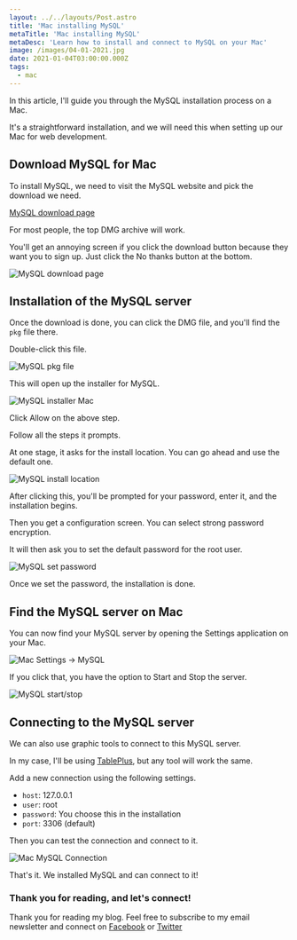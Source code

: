 ```yaml
---
layout: ../../layouts/Post.astro
title: 'Mac installing MySQL'
metaTitle: 'Mac installing MySQL'
metaDesc: 'Learn how to install and connect to MySQL on your Mac'
image: /images/04-01-2021.jpg
date: 2021-01-04T03:00:00.000Z
tags:
  - mac
---
```


In this article, I'll guide you through the MySQL installation process on a Mac.

It's a straightforward installation, and we will need this when setting up our Mac for web development.

## Download MySQL for Mac

To install MySQL, we need to visit the MySQL website and pick the download we need.

[MySQL download page](https://dev.mysql.com/downloads/mysql/)

For most people, the top DMG archive will work.

You'll get an annoying screen if you click the download button because they want you to sign up. Just click the No thanks button at the bottom.

![MySQL download page](https://cdn.hashnode.com/res/hashnode/image/upload/v1609343289381/DfrXsgMN5.png)

## Installation of the MySQL server

Once the download is done, you can click the DMG file, and you'll find the `pkg` file there.

Double-click this file.

![MySQL pkg file](https://cdn.hashnode.com/res/hashnode/image/upload/v1609343449753/nu9G0UfCp.png)

This will open up the installer for MySQL.

![MySQL installer Mac](https://cdn.hashnode.com/res/hashnode/image/upload/v1609343492102/scVd5-KKn.png)

Click Allow on the above step.

Follow all the steps it prompts.

At one stage, it asks for the install location. You can go ahead and use the default one.

![MySQL install location](https://cdn.hashnode.com/res/hashnode/image/upload/v1609343570222/qFlHmjXSJ.png)

After clicking this, you'll be prompted for your password, enter it, and the installation begins.

Then you get a configuration screen. You can select strong password encryption.

It will then ask you to set the default password for the root user.

![MySQL set password](https://cdn.hashnode.com/res/hashnode/image/upload/v1609343665314/pqvAL6aTk.png)

Once we set the password, the installation is done.

## Find the MySQL server on Mac

You can now find your MySQL server by opening the Settings application on your Mac.

![Mac Settings -> MySQL](https://cdn.hashnode.com/res/hashnode/image/upload/v1609343785344/NXFSHfpCk.png)

If you click that, you have the option to Start and Stop the server.

![MySQL start/stop](https://cdn.hashnode.com/res/hashnode/image/upload/v1609343837498/8jOWSg-vn.png)

## Connecting to the MySQL server

We can also use graphic tools to connect to this MySQL server.

In my case, I'll be using [TablePlus](https://tableplus.com/), but any tool will work the same.

Add a new connection using the following settings.

- `host`: 127.0.0.1
- `user`: root
- `password`: You choose this in the installation
- `port`: 3306 (default)

Then you can test the connection and connect to it.

![Mac MySQL Connection](https://cdn.hashnode.com/res/hashnode/image/upload/v1609344081846/fVSQiM7uy.png)

That's it. We installed MySQL and can connect to it!

### Thank you for reading, and let's connect!

Thank you for reading my blog. Feel free to subscribe to my email newsletter and connect on [Facebook](https://www.facebook.com/DailyDevTipsBlog) or [Twitter](https://twitter.com/DailyDevTips1)
